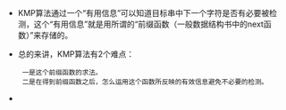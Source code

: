 * KMP算法通过一个“有用信息”可以知道目标串中下一个字符是否有必要被检测，这个“有用信息”就是用所谓的“前缀函数（一般数据结构书中的next函数）”来存储的。
*  总的来讲，KMP算法有2个难点：

        一是这个前缀函数的求法。
        二是在得到前缀函数之后，怎么运用这个函数所反映的有效信息避免不必要的检测。
* 